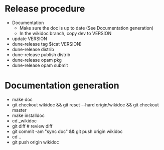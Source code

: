 # Release procedure
* Documentation
  * Make sure the doc is up to date (See Documentation generation)
  * In the wikidoc branch, copy dev to VERSION
* update VERSION
* dune-release tag $(cat VERSION)
* dune-release distrib
* dune-release publish distrib
* dune-release opam pkg
* dune-release opam submit

# Documentation generation
* make doc
* git checkout wikidoc && git reset --hard origin/wikidoc && git checkout master
* make installdoc
* cd _wikidoc
* git diff # review diff
* git commit -am "sync doc" && git push origin wikidoc
* cd ..
* git push origin wikidoc
